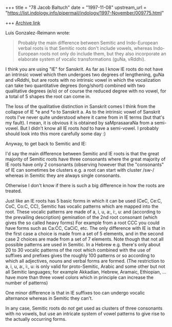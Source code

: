 +++
title = "78 Jacob Baltuch"
date = "1997-11-08"
upstream_url = "https://list.indology.info/pipermail/indology/1997-November/009775.html"

+++
[Archive link](https://list.indology.info/pipermail/indology/1997-November/009775.html)

Luis Gonzalez-Reimann wrote:

>Probably the main difference between Semitic and Indo-European verbal roots
>is that Semitic roots don't include vowels, whereas Indo-European roots not
>only do include them, but they also incorporate an elaborate system of
>vocalic transformations (guNa, vRddhi).

I think you are using "IE" for Sanskrit. As far as I know IE roots
do not have an intrinsic vowel which then undergoes two degrees of
lengthening, guNa and vRddhi, but are roots with no intrinsic vowel
in which the vocalization can take two quantitative degrees (long/short)
combined with two qualitative degrees (e/o) or of course the reduced
degree with no vowel, for a total of 5 shapes the root can come in.

The loss of the qualitative distinction in Sanskrit comes I think from
the collapse of IE *e and *o to Sanskrit a. As to the intrinsic vowel
of Sanskrit roots I've never quite understood where it came from in IE
terms (but that's my fault). I mean, it is obvious it is obtained by
saMprasaaraNa from a semi-vowel. But I didn't know all IE roots _had_ to
have a semi-vowel. I probably should look into this more carefully some day :)

Anyway, to get back to Semitic and IE:

I'd say the main difference between Semitic and IE roots is that the
great majority of Semitic roots have three consonants where the great
majority of IE roots have only 2 consonants (observing however that
the "consonants" of IE can sometimes be clusters e.g. a root can start
with cluster /sw-/ whereas in Semitic they are always single consonants.

Otherwise I don't know if there is such a big difference in how
the roots are treated.

Just like an IE roots has 5 basic forms in which it can be used
(CeC, Ce:C, CoC, Co:C, CC), Semitic has vocalic patterns which
are mapped into the root. These vocalic patterns are made of
a, i, u, a:, i:, u: and (according to the prevailing description)
gemination of the 2nd root consonant (which gives the so called
heavy forms) For example from a root CCC you could have forms
such as Ca:CC, CaCiC, etc. The only difference with IE is that
in the first case a choice is made from a set of 5 elements, and
in the second case 2 choices are made from a set of 7 elements.
Note though that not all possible patterns are used in Semitic.
In a Hebrew e.g. there's only about 20 to 30 vocalic patterns of
the root which combined with the use of suffixes and prefixes
gives the roughly 100 patterns or so according to which all
adjectives, nouns and verbal forms are formed. (The restriction
to a, i, u, a:, i:, u: is only valid for proto-Semitic, Arabic
and some other but not all Semitic languages; for example
Akkadian, Hebrew, Aramaic, Ethiopian, ... have more than three
vowel colors which in principle can increase the number of patterns)

One minor difference is that in IE suffixes too can undergo
vocalic alternance whereas in Semitic they can't.

In any case, Semitic roots do _not_ get used as clusters of
three consonants with no vowels, but use an intricate system
of vowel patterns to give rise to the actually occurring forms.



